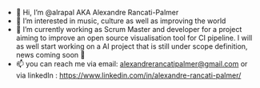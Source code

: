 - 👋 Hi, I’m @alrapal AKA Alexandre Rancati-Palmer
- 👀 I’m interested in music, culture as well as improving the world
- 🌱 I’m currently working as Scrum Master and developer for a project aiming to improve an open source visualisation tool for CI pipeline. I will as well start working on a AI project that is still under scope definition, news coming soon 🤫
- 📫 you can reach me via email: alexandrerancatipalmer@gmail.com 
                   or via linkedIn : https://www.linkedin.com/in/alexandre-rancati-palmer/

<!---
alrapal/alrapal is a ✨ special ✨ repository because its `README.md` (this file) appears on your GitHub profile.
You can click the Preview link to take a look at your changes.
--->
